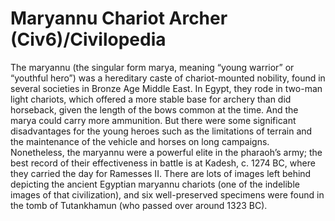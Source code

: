 # Maryannu Chariot Archer (Civ6)/Civilopedia

The maryannu (the singular form marya, meaning “young warrior” or “youthful hero”) was a hereditary caste of chariot-mounted nobility, found in several societies in Bronze Age Middle East. In Egypt, they rode in two-man light chariots, which offered a more stable base for archery than did horseback, given the length of the bows common at the time. And the marya could carry more ammunition. But there were some significant disadvantages for the young heroes such as the limitations of terrain and the maintenance of the vehicle and horses on long campaigns. Nonetheless, the maryannu were a powerful elite in the pharaoh’s army; the best record of their effectiveness in battle is at Kadesh, c. 1274 BC, where they carried the day for Ramesses II. There are lots of images left behind depicting the ancient Egyptian maryannu chariots (one of the indelible images of that civilization), and six well-preserved specimens were found in the tomb of Tutankhamun (who passed over around 1323 BC).